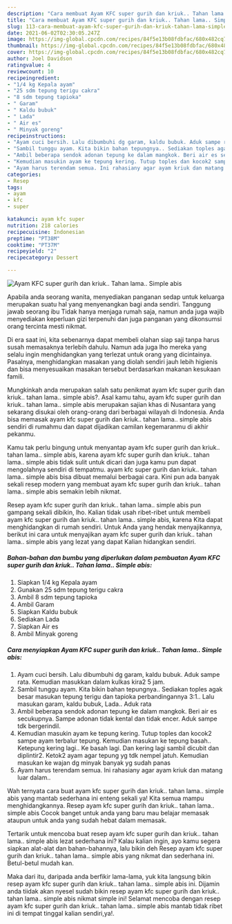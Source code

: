 ```yaml
---
description: "Cara membuat Ayam KFC super gurih dan kriuk.. Tahan lama.. Simple abis yang nikmat dan Mudah Dibuat"
title: "Cara membuat Ayam KFC super gurih dan kriuk.. Tahan lama.. Simple abis yang nikmat dan Mudah Dibuat"
slug: 113-cara-membuat-ayam-kfc-super-gurih-dan-kriuk-tahan-lama-simple-abis-yang-nikmat-dan-mudah-dibuat
date: 2021-06-02T02:30:05.247Z
image: https://img-global.cpcdn.com/recipes/84f5e13b08fdbfac/680x482cq70/ayam-kfc-super-gurih-dan-kriuk-tahan-lama-simple-abis-foto-resep-utama.jpg
thumbnail: https://img-global.cpcdn.com/recipes/84f5e13b08fdbfac/680x482cq70/ayam-kfc-super-gurih-dan-kriuk-tahan-lama-simple-abis-foto-resep-utama.jpg
cover: https://img-global.cpcdn.com/recipes/84f5e13b08fdbfac/680x482cq70/ayam-kfc-super-gurih-dan-kriuk-tahan-lama-simple-abis-foto-resep-utama.jpg
author: Joel Davidson
ratingvalue: 4
reviewcount: 10
recipeingredient:
- "1/4 kg Kepala ayam"
- "25 sdm tepung terigu cakra"
- "8 sdm tepung tapioka"
- " Garam"
- " Kaldu bubuk"
- " Lada"
- " Air es"
- " Minyak goreng"
recipeinstructions:
- "Ayam cuci bersih. Lalu dibumbuhi dg garam, kaldu bubuk. Aduk sampe rata. Kemudian masukkan dalam kulkas kira2 5 jam."
- "Sambil tunggu ayam. Kita bikin bahan tepungnya.. Sediakan toples agak besar masukan tepung terigu dan tapioka perbandingannya 3:1.. Lalu masukan garam, kaldu bubuk, Lada.. Aduk rata"
- "Ambil beberapa sendok adonan tepung ke dalam mangkok. Beri air es secukupnya. Sampe adonan tidak kental dan tidak encer. Aduk sampe tdk bergerindil."
- "Kemudian masukin ayam ke tepung kering. Tutup toples dan kocok2 sampe ayam terbalur tepung. Kemudian masukan ke tepung basah.. Ketepung kering lagi.. Ke basah lagi. Dan kering lagi sambil dicubit dan diplintir2. Ketok2 ayam agar tepung yg tdk nempel jatuh. Kemudian masukan ke wajan dg minyak banyak yg sudah panas"
- "Ayam harus terendam semua. Ini rahasiany agar ayam kriuk dan matang luar dalam.."
categories:
- Resep
tags:
- ayam
- kfc
- super

katakunci: ayam kfc super 
nutrition: 218 calories
recipecuisine: Indonesian
preptime: "PT38M"
cooktime: "PT37M"
recipeyield: "2"
recipecategory: Dessert

---
```



![Ayam KFC super gurih dan kriuk.. Tahan lama.. Simple abis](https://img-global.cpcdn.com/recipes/84f5e13b08fdbfac/680x482cq70/ayam-kfc-super-gurih-dan-kriuk-tahan-lama-simple-abis-foto-resep-utama.jpg)

Apabila anda seorang wanita, menyediakan panganan sedap untuk keluarga merupakan suatu hal yang menyenangkan bagi anda sendiri. Tanggung jawab seorang ibu Tidak hanya menjaga rumah saja, namun anda juga wajib menyediakan keperluan gizi terpenuhi dan juga panganan yang dikonsumsi orang tercinta mesti nikmat.

Di era  saat ini, kita sebenarnya dapat membeli olahan siap saji tanpa harus susah memasaknya terlebih dahulu. Namun ada juga lho mereka yang selalu ingin menghidangkan yang terlezat untuk orang yang dicintainya. Pasalnya, menghidangkan masakan yang diolah sendiri jauh lebih higienis dan bisa menyesuaikan masakan tersebut berdasarkan makanan kesukaan famili. 



Mungkinkah anda merupakan salah satu penikmat ayam kfc super gurih dan kriuk.. tahan lama.. simple abis?. Asal kamu tahu, ayam kfc super gurih dan kriuk.. tahan lama.. simple abis merupakan sajian khas di Nusantara yang sekarang disukai oleh orang-orang dari berbagai wilayah di Indonesia. Anda bisa memasak ayam kfc super gurih dan kriuk.. tahan lama.. simple abis sendiri di rumahmu dan dapat dijadikan camilan kegemaranmu di akhir pekanmu.

Kamu tak perlu bingung untuk menyantap ayam kfc super gurih dan kriuk.. tahan lama.. simple abis, karena ayam kfc super gurih dan kriuk.. tahan lama.. simple abis tidak sulit untuk dicari dan juga kamu pun dapat mengolahnya sendiri di tempatmu. ayam kfc super gurih dan kriuk.. tahan lama.. simple abis bisa dibuat memalui berbagai cara. Kini pun ada banyak sekali resep modern yang membuat ayam kfc super gurih dan kriuk.. tahan lama.. simple abis semakin lebih nikmat.

Resep ayam kfc super gurih dan kriuk.. tahan lama.. simple abis pun gampang sekali dibikin, lho. Kalian tidak usah ribet-ribet untuk membeli ayam kfc super gurih dan kriuk.. tahan lama.. simple abis, karena Kita dapat menghidangkan di rumah sendiri. Untuk Anda yang hendak menyajikannya, berikut ini cara untuk menyajikan ayam kfc super gurih dan kriuk.. tahan lama.. simple abis yang lezat yang dapat Kalian hidangkan sendiri.

<!--inarticleads1-->

##### Bahan-bahan dan bumbu yang diperlukan dalam pembuatan Ayam KFC super gurih dan kriuk.. Tahan lama.. Simple abis:

1. Siapkan 1/4 kg Kepala ayam
1. Gunakan 25 sdm tepung terigu cakra
1. Ambil 8 sdm tepung tapioka
1. Ambil  Garam
1. Siapkan  Kaldu bubuk
1. Sediakan  Lada
1. Siapkan  Air es
1. Ambil  Minyak goreng




<!--inarticleads2-->

##### Cara menyiapkan Ayam KFC super gurih dan kriuk.. Tahan lama.. Simple abis:

1. Ayam cuci bersih. Lalu dibumbuhi dg garam, kaldu bubuk. Aduk sampe rata. Kemudian masukkan dalam kulkas kira2 5 jam.
1. Sambil tunggu ayam. Kita bikin bahan tepungnya.. Sediakan toples agak besar masukan tepung terigu dan tapioka perbandingannya 3:1.. Lalu masukan garam, kaldu bubuk, Lada.. Aduk rata
1. Ambil beberapa sendok adonan tepung ke dalam mangkok. Beri air es secukupnya. Sampe adonan tidak kental dan tidak encer. Aduk sampe tdk bergerindil.
1. Kemudian masukin ayam ke tepung kering. Tutup toples dan kocok2 sampe ayam terbalur tepung. Kemudian masukan ke tepung basah.. Ketepung kering lagi.. Ke basah lagi. Dan kering lagi sambil dicubit dan diplintir2. Ketok2 ayam agar tepung yg tdk nempel jatuh. Kemudian masukan ke wajan dg minyak banyak yg sudah panas
1. Ayam harus terendam semua. Ini rahasiany agar ayam kriuk dan matang luar dalam..




Wah ternyata cara buat ayam kfc super gurih dan kriuk.. tahan lama.. simple abis yang mantab sederhana ini enteng sekali ya! Kita semua mampu menghidangkannya. Resep ayam kfc super gurih dan kriuk.. tahan lama.. simple abis Cocok banget untuk anda yang baru mau belajar memasak ataupun untuk anda yang sudah hebat dalam memasak.

Tertarik untuk mencoba buat resep ayam kfc super gurih dan kriuk.. tahan lama.. simple abis lezat sederhana ini? Kalau kalian ingin, ayo kamu segera siapkan alat-alat dan bahan-bahannya, lalu bikin deh Resep ayam kfc super gurih dan kriuk.. tahan lama.. simple abis yang nikmat dan sederhana ini. Betul-betul mudah kan. 

Maka dari itu, daripada anda berfikir lama-lama, yuk kita langsung bikin resep ayam kfc super gurih dan kriuk.. tahan lama.. simple abis ini. Dijamin anda tiidak akan nyesel sudah bikin resep ayam kfc super gurih dan kriuk.. tahan lama.. simple abis nikmat simple ini! Selamat mencoba dengan resep ayam kfc super gurih dan kriuk.. tahan lama.. simple abis mantab tidak ribet ini di tempat tinggal kalian sendiri,ya!.

